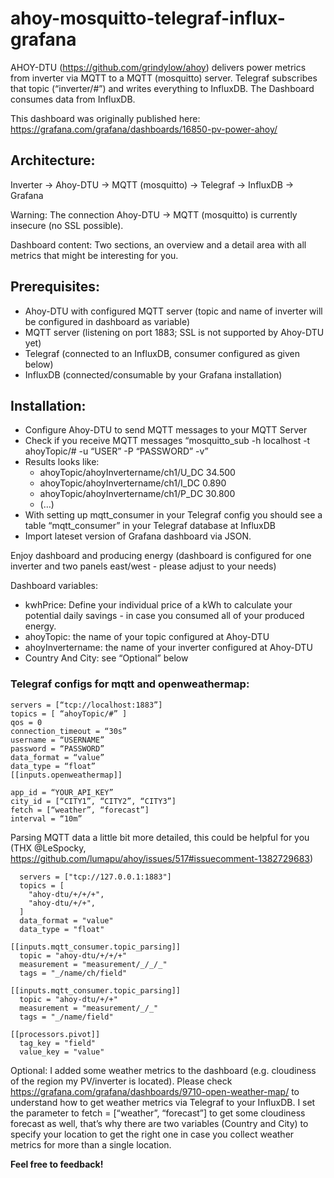 # ahoy-mosquitto-telegraf-influx-grafana
AHOY-DTU (https://github.com/grindylow/ahoy) delivers power metrics from inverter via MQTT to a MQTT (mosquitto) server. Telegraf subscribes that topic (“inverter/#”) and writes everything to InfluxDB. The Dashboard consumes data from InfluxDB.

This dashboard was originally published here: https://grafana.com/grafana/dashboards/16850-pv-power-ahoy/

## Architecture:
Inverter -> Ahoy-DTU -> MQTT (mosquitto) -> Telegraf -> InfluxDB -> Grafana

Warning: The connection Ahoy-DTU -> MQTT (mosquitto) is currently insecure (no SSL possible).

Dashboard content: Two sections, an overview and a detail area with all metrics that might be interesting for you.

## Prerequisites:

* Ahoy-DTU with configured MQTT server (topic and name of inverter will be configured in dashboard as variable)
* MQTT server (listening on port 1883; SSL is not supported by Ahoy-DTU yet)
* Telegraf (connected to an InfluxDB, consumer configured as given below)
* InfluxDB (connected/consumable by your Grafana installation)

## Installation:

* Configure Ahoy-DTU to send MQTT messages to your MQTT Server
* Check if you receive MQTT messages “mosquitto_sub -h localhost -t ahoyTopic/# -u “USER” -P “PASSWORD” -v”
* Results looks like:
  * ahoyTopic/ahoyInvertername/ch1/U_DC 34.500
  * ahoyTopic/ahoyInvertername/ch1/I_DC 0.890
  * ahoyTopic/ahoyInvertername/ch1/P_DC 30.800
  * (…)
* With setting up mqtt_consumer in your Telegraf config you should see a table “mqtt_consumer” in your Telegraf database at InfluxDB
* Import lateset version of Grafana dashboard via JSON.

Enjoy dashboard and producing energy (dashboard is configured for one inverter and two panels east/west - please adjust to your needs)

Dashboard variables:

* kwhPrice: Define your individual price of a kWh to calculate your potential daily savings - in case you consumed all of your produced energy.
* ahoyTopic: the name of your topic configured at Ahoy-DTU
* ahoyInvertername: the name of your inverter configured at Ahoy-DTU
* Country And City: see “Optional” below

### Telegraf configs for mqtt and openweathermap:

``` [[inputs.mqtt_consumer]]
servers = [“tcp://localhost:1883”]
topics = [ “ahoyTopic/#” ]
qos = 0
connection_timeout = “30s”
username = “USERNAME”
password = “PASSWORD”
data_format = “value”
data_type = “float”
[[inputs.openweathermap]]

app_id = “YOUR_API_KEY”
city_id = [“CITY1”, “CITY2”, “CITY3”]
fetch = [“weather”, “forecast”]
interval = “10m”
```

Parsing MQTT data a little bit more detailed, this could be helpful for you (THX @LeSpocky, https://github.com/lumapu/ahoy/issues/517#issuecomment-1382729683)

```[[inputs.mqtt_consumer]]
  servers = ["tcp://127.0.0.1:1883"]
  topics = [
    "ahoy-dtu/+/+/+",
    "ahoy-dtu/+/+",
  ]
  data_format = "value"
  data_type = "float"

[[inputs.mqtt_consumer.topic_parsing]]
  topic = "ahoy-dtu/+/+/+"
  measurement = "measurement/_/_/_"
  tags = "_/name/ch/field"

[[inputs.mqtt_consumer.topic_parsing]]
  topic = "ahoy-dtu/+/+"
  measurement = "measurement/_/_"
  tags = "_/name/field"

[[processors.pivot]]
  tag_key = "field"
  value_key = "value"
```


Optional: I added some weather metrics to the dashboard (e.g. cloudiness of the region my PV/inverter is located). Please check https://grafana.com/grafana/dashboards/9710-open-weather-map/ to understand how to get weather metrics via Telegraf to your InfluxDB. I set the parameter to fetch = [“weather”, “forecast”] to get some cloudiness forecast as well, that’s why there are two variables (Country and City) to specify your location to get the right one in case you collect weather metrics for more than a single location.




**Feel free to feedback!**
